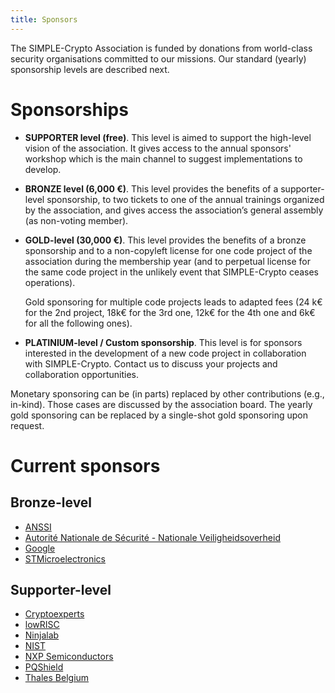 ```yaml
---
title: Sponsors
---
```


The SIMPLE-Crypto Association is funded by donations from world-class security organisations committed to our missions.
Our standard (yearly) sponsorship levels are described next. <!-- together with a list of public sponsors.  -->

# Sponsorships

* **SUPPORTER level (free)**. This level is aimed to support 
the high-level vision of the association. It gives access to the annual sponsors' workshop
which is the main channel to suggest implementations to develop.

* **BRONZE level (6,000 €)**. This level provides the benefits of a supporter-level 
sponsorship, to two tickets to one of the annual trainings organized by the association, and gives 
access the association’s general assembly (as non-voting member).

<!-- * **SILVER-level (10,000 €)**. This level provides the benefits of a bronze-level
sponsorship and to a non-copyleft license for the association's evaluation tools during the membership year
(and to perpetual license for the same code project in the unlikely event that SIMPLE-Crypto ceases operations).  -->

* **GOLD-level (30,000 €)**. This level provides the benefits of a 
bronze sponsorship and to a non-copyleft license for one code project of the association during the membership year
(and to perpetual license for the same code project in the unlikely event that SIMPLE-Crypto ceases operations). 

    Gold sponsoring for multiple code projects leads to adapted fees (24 k€ for
    the 2nd project, 18k€ for the 3rd one, 12k€ for the 4th one and 6k€ for all
    the following ones). 

* **PLATINIUM-level / Custom sponsorship**. This level is for sponsors interested in the development
of a new code project in collaboration with SIMPLE-Crypto. Contact us to
discuss your projects and collaboration opportunities.

Monetary sponsoring can be (in parts) replaced by other contributions (e.g., in-kind). Those
cases are discussed by the association board. The yearly gold sponsoring can be replaced
by a single-shot gold sponsoring upon request.

# Current sponsors

## Bronze-level

* [ANSSI](https://cyber.gouv.fr)
* [Autorité Nationale de Sécurité - Nationale Veiligheidsoverheid](https://www.nvoans.be)
* [Google](https://about.google)
* [STMicroelectronics](https://st.com)

## Supporter-level

* [Cryptoexperts](https://cryptoexperts.com)
* [lowRISC](https://lowrisc.org/)
* [Ninjalab](https://ninjalab.io)
* [NIST](https://nist.gov)
* [NXP Semiconductors](https://nxp.com)
* [PQShield](https://pqshield.com)
* [Thales Belgium](https://www.thalesgroup.com/en/countries/europe/thales-belgium)

<!--**List of sponsors**-->

<!-- **Former sponsors** -->

